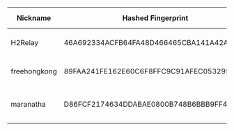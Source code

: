 | Nickname |  Hashed Fingerprint	| Or Addresses | Contact | Running | Flags | Last Seen | First Seen | Last Restarted | Advertised Bandwidth | Platform | Version | Version Status | Recommended Version | Verified hostnames | Exit policy |
|---|---|---|---|---|---|---|---|---|---|---|---|---|---|---|---|
|H2Relay | 46A692334ACFB64FA48D466465CBA141A42A224A | ["23.190.216.5:9001"] | Austin Hadley <austinhadley AT h2technologiesllc dot com> | true | Running, V2Dir, Valid | 2025-08-26 04:00:00 | 2025-08-26 04:00:00 | 2025-08-26 03:43:55 | 0 | Tor 0.4.8.17 on Linux | 0.4.8.17 | recommended | true | N/A | ["reject *:*"]|
|freehongkong | 89FAA241FE162E60C6F8FFC9C91AFEC053295A64 | ["92.243.27.157:443","[2001:4b98:dc0:43:f816:3eff:febf:acb3]:443"] | N/A | true | Running, V2Dir, Valid | 2025-08-26 04:00:00 | 2025-08-26 01:00:00 | 2025-08-26 00:50:00 | 0 | Tor 0.4.8.17 on Linux | 0.4.8.17 | recommended | true | ["xvm-27-157.dc0.ghst.net"] | ["reject *:*"]|
|maranatha | D86FCF2174634DDABAE0800B748B6BBB9FF49181 | ["82.153.138.52:8080"] | none@mail.com | true | Running, V2Dir, Valid | 2025-08-26 04:00:00 | 2025-08-26 03:00:00 | 2025-08-26 01:57:15 | 128000 | Tor 0.4.8.16 on OpenBSD | 0.4.8.16 | recommended | true | N/A | ["reject *:*"]|
